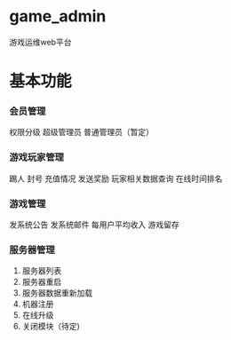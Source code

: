# game_admin
游戏运维web平台

基本功能
===
### 会员管理
权限分级 超级管理员 普通管理员（暂定）

### 游戏玩家管理
踢人 封号  充值情况 发送奖励 玩家相关数据查询 在线时间排名

### 游戏管理
发系统公告 发系统邮件  每用户平均收入 游戏留存

### 服务器管理
1.	服务器列表
2.	服务器重启
3.	服务器数据重新加载
4.	机器注册
5.	在线升级
6.	关闭模块（待定)
